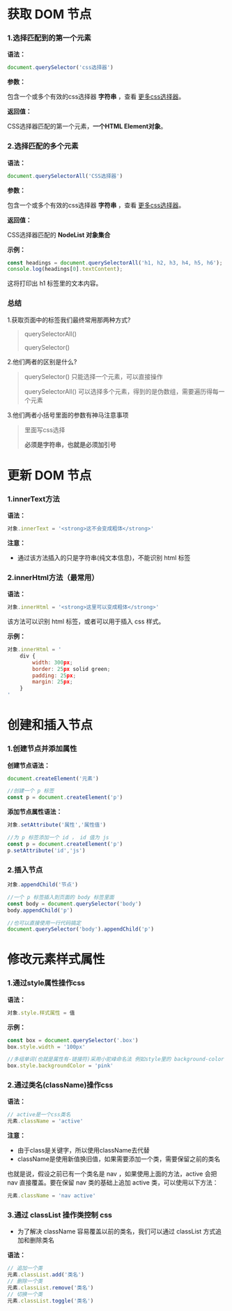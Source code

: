 # 获取 DOM 节点

### 1.选择匹配到的第一个元素

**语法：**

```javascript
document.querySelector('css选择器')
```

**参数：**

包含一个或多个有效的css选择器 **字符串** ，查看 [更多css选择器](https://www.runoob.com/cssref/css-selectors.html)。

**返回值：**

CSS选择器匹配的第一个元素，**一个HTML Element对象**。

### 2.选择匹配的多个元素

**语法：**

```javascript
document.querySelectorAll('CSS选择器')
```

**参数：**

包含一个或多个有效的css选择器 **字符串** ，查看 [更多css选择器](https://www.runoob.com/cssref/css-selectors.html)。

**返回值：**

CSS选择器匹配的 **NodeList 对象集合**

**示例：**

```javascript
const headings = document.querySelectorAll('h1, h2, h3, h4, h5, h6');
console.log(headings[0].textContent);
```

这将打印出 h1 标签里的文本内容。

### 总结

1.获取页面中的标签我们最终常用那两种方式?

> querySelectorAll()
>
> querySelector()

2.他们两者的区别是什么?

> querySelector() 只能选择一个元素，可以直接操作
>
> querySelectorAll() 可以选择多个元素，得到的是伪数组，需要遍历得每一个元素

3.他们两者小括号里面的参数有神马注意事项

> 里面写css选择
>
> **必须是字符串，也就是必须加引号**

# 更新 DOM 节点

### 1.innerText方法

**语法：**

```javascript
对象.innerText = '<strong>这不会变成粗体</strong>'
```

**注意：**

- 通过该方法插入的只是字符串(纯文本信息)，不能识别 html 标签

### 2.innerHtml方法（最常用）

**语法：**

```javascript
对象.innerHtml = '<strong>这里可以变成粗体</strong>'
```

该方法可以识别 html 标签，或者可以用于插入 css 样式。

**示例：**

```javascript
对象.innerHtml = '
    div {
        width: 300px;
        border: 25px solid green;
        padding: 25px;
        margin: 25px;
    }
'
```

# 创建和插入节点

### 1.创建节点并添加属性

**创建节点语法：**

```javascript
document.createElement('元素')

//创建一个 p 标签
const p = document.createElement('p')
```

**添加节点属性语法：**

```javascript
对象.setAttribute('属性','属性值')

//为 p 标签添加一个 id ， id 值为 js
const p = document.createElement('p')
p.setAttribute('id','js')
```

### 2.插入节点

```javascript
对象.appendChild('节点')

//一个 p 标签插入到页面的 body 标签里面
const body = document.querySelector('body')
body.appendChild('p')

//也可以直接使用一行代码搞定
document.querySelector('body').appendChild('p')
```

# 修改元素样式属性

### 1.通过style属性操作css

**语法：**

```javascript
对象.style.样式属性 = 值
```

**示例：**

```javascript
const box = document.querySelector('.box')
box.style.width = '100px'

//多组单词(也就是属性有-链接符)采用小驼峰命名法 例如style里的 background-color 属性
box.style.backgroundColor = 'pink'
```

### 2.通过类名(className)操作css

**语法：**

```javascript
// active是一个css类名
元素.className = 'active'
```

**注意：**

- 由于class是关键字，所以使用className去代替
- className是使用新值换旧值，如果需要添加一个类，需要保留之前的类名

也就是说，假设之前已有一个类名是 nav ，如果使用上面的方法，active 会把 nav 直接覆盖。要在保留 nav 类的基础上追加 active 类，可以使用以下方法：

```javascript
元素.className = 'nav active'
```

### 3.通过 classList 操作类控制 css

- 为了解决 className 容易覆盖以前的类名，我们可以通过 classList 方式追加和删除类名

**语法：**

```javascript
// 追加一个类
元素.classList.add('类名')
// 删除一个类
元素.classList.remove('类名')
// 切换一个类
元素.classList.toggle('类名')
```
